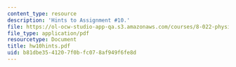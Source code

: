 ```yaml
---
content_type: resource
description: 'Hints to Assignment #10.'
file: https://ol-ocw-studio-app-qa.s3.amazonaws.com/courses/8-022-physics-ii-electricity-and-magnetism-fall-2002/b81dbe3541207f0bfc078af949f6fe8d_hw10hints.pdf
file_type: application/pdf
resourcetype: Document
title: hw10hints.pdf
uid: b81dbe35-4120-7f0b-fc07-8af949f6fe8d
---
```

